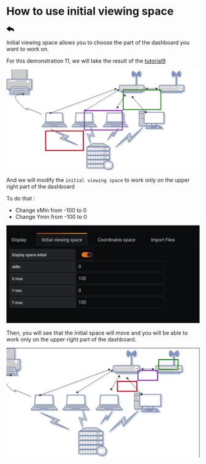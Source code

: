 # How to use initial viewing space
[![](../../screenshots/other/Go-back.png)](README.md)

Initial viewing space allows you to choose the part of the dashboard you want to work on.

For this demonstration 11, we will take the result of the [tutorial9](tutorial9.md)

![tutorial9](../../screenshots/demo/tutorial09/result.png)

And we will modify the `initial viewing space` to work only on the upper right part of the dashboard

To do that :
 - Change xMin from -100 to 0
 - Change Ymin from -100 to 0

![result](../../screenshots/demo/tutorial11/initial.png)

Then, you will see that the initial space will move and you will be able to work only on the upper right part of the dashboard.

![result](../../screenshots/demo/tutorial11/result.png)
